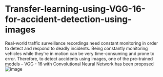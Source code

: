 # Transfer-learning-using-VGG-16-for-accident-detection-using-images
Real-world traffic surveillance recordings need constant monitoring in order to detect and respond to deadly incidents. Being constantly monitoring vehicles while they're in motion can be very time-consuming and prone to error. Therefore, to detect accidents using images, one of the pre-trained models – VGG - 16 with Convolutional Neural Network has been proposed![image](https://user-images.githubusercontent.com/78974822/203916428-17784fe8-9c58-49d1-bbc7-c0e3b9ba10c1.png)

